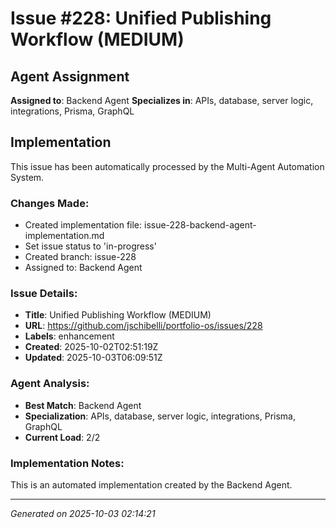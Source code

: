﻿# Issue #228: Unified Publishing Workflow (MEDIUM)

## Agent Assignment
**Assigned to**: Backend Agent
**Specializes in**: APIs, database, server logic, integrations, Prisma, GraphQL

## Implementation

This issue has been automatically processed by the Multi-Agent Automation System.

### Changes Made:
- Created implementation file: issue-228-backend-agent-implementation.md
- Set issue status to 'in-progress'
- Created branch: issue-228
- Assigned to: Backend Agent

### Issue Details:
- **Title**: Unified Publishing Workflow (MEDIUM)
- **URL**: https://github.com/jschibelli/portfolio-os/issues/228
- **Labels**: enhancement
- **Created**: 2025-10-02T02:51:19Z
- **Updated**: 2025-10-03T06:09:51Z

### Agent Analysis:
- **Best Match**: Backend Agent
- **Specialization**: APIs, database, server logic, integrations, Prisma, GraphQL
- **Current Load**: 2/2

### Implementation Notes:
This is an automated implementation created by the Backend Agent.

---
*Generated on 2025-10-03 02:14:21*
